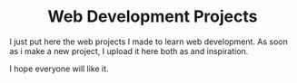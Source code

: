 # <center> Web Development Projects

I just put here the web projects I made to learn web development. As soon as i make a new project, I upload it here both as and inspiration.

I hope everyone will like it.